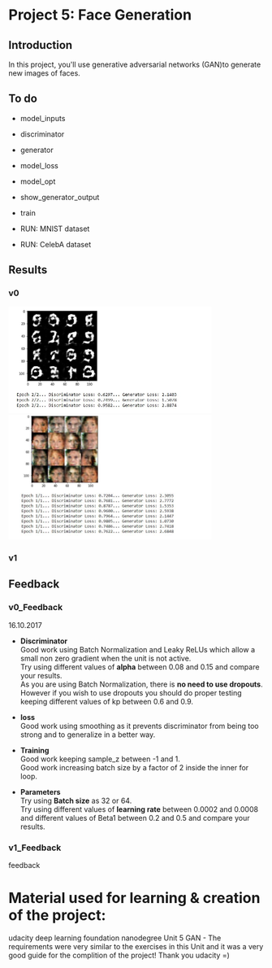 # Project 5: Face Generation

## Introduction

In this project, you'll use generative adversarial networks (GAN)to generate new images of faces.

## To do

- model_inputs
- discriminator
- generator
- model_loss
- model_opt
- show_generator_output
- train

- RUN: MNIST  dataset
- RUN: CelebA dataset

## Results

### v0 
<img width="400px" src="./assets/R1_MNIST.JPG">
<img width="400px" src="./assets/R1_Faces.JPG">

### v1 


## Feedback

### v0_Feedback 
16.10.2017
* **Discriminator**<br>
Good work using Batch Normalization and Leaky ReLUs which allow a small non zero gradient when the unit is not active.<br>
Try using different values of **alpha** between 0.08 and 0.15 and compare your results.<br>
As you are using Batch Normalization, there is **no need to use dropouts**. However if you wish to use dropouts you should do proper testing keeping different values of kp between 0.6 and 0.9.

* **loss**<br>
Good work using smoothing as it prevents discriminator from being too strong and to generalize in a better way.

* **Training**<br>
Good work keeping sample_z between -1 and 1.<br>
Good work increasing batch size by a factor of 2 inside the inner for loop.

* **Parameters**<br>
Try using **Batch size** as 32 or 64.<br>
Try using different values of **learning rate** between 0.0002 and 0.0008 and different values of Beta1 between 0.2 and 0.5 and compare your results.



### v1_Feedback 
feedback

# Material used for learning & creation of the project:

udacity deep learning foundation nanodegree Unit 5 GAN -
The requirements were very similar to the exercises in this Unit and it was a very good guide for the complition of the project! Thank you udacity =)